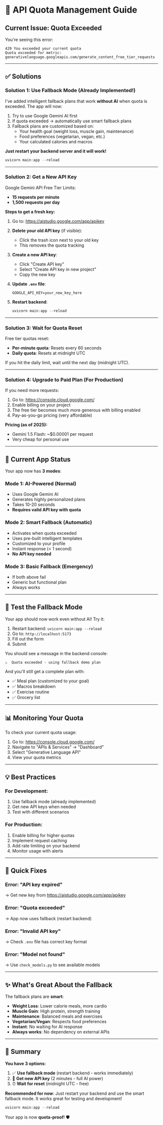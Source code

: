 # 🔑 API Quota Management Guide

## Current Issue: Quota Exceeded

You're seeing this error:
```
429 You exceeded your current quota
Quota exceeded for metric: generativelanguage.googleapis.com/generate_content_free_tier_requests
```

---

## ✅ Solutions

### Solution 1: Use Fallback Mode (Already Implemented!)

I've added intelligent fallback plans that work **without AI** when quota is exceeded. The app will now:

1. Try to use Google Gemini AI first
2. If quota exceeded → automatically use smart fallback plans
3. Fallback plans are customized based on:
   - Your health goal (weight loss, muscle gain, maintenance)
   - Food preferences (vegetarian, vegan, etc.)
   - Your calculated calories and macros

**Just restart your backend server and it will work!**

```powershell
uvicorn main:app --reload
```

---

### Solution 2: Get a New API Key

Google Gemini API Free Tier Limits:
- **15 requests per minute**
- **1,500 requests per day**

**Steps to get a fresh key:**

1. Go to: https://aistudio.google.com/app/apikey

2. **Delete your old API key** (if visible):
   - Click the trash icon next to your old key
   - This removes the quota tracking

3. **Create a new API key**:
   - Click "Create API key"
   - Select "Create API key in new project"
   - Copy the new key

4. **Update `.env` file**:
   ```
   GOOGLE_API_KEY=your_new_key_here
   ```

5. **Restart backend**:
   ```powershell
   uvicorn main:app --reload
   ```

---

### Solution 3: Wait for Quota Reset

Free tier quotas reset:
- **Per-minute quota**: Resets every 60 seconds
- **Daily quota**: Resets at midnight UTC

If you hit the daily limit, wait until the next day (midnight UTC).

---

### Solution 4: Upgrade to Paid Plan (For Production)

If you need more requests:

1. Go to: https://console.cloud.google.com/
2. Enable billing on your project
3. The free tier becomes much more generous with billing enabled
4. Pay-as-you-go pricing (very affordable)

**Pricing (as of 2025):**
- Gemini 1.5 Flash: ~$0.00001 per request
- Very cheap for personal use

---

## 🎯 Current App Status

Your app now has **3 modes**:

### Mode 1: AI-Powered (Normal)
- Uses Google Gemini AI
- Generates highly personalized plans
- Takes 10-20 seconds
- **Requires valid API key with quota**

### Mode 2: Smart Fallback (Automatic)
- Activates when quota exceeded
- Uses pre-built intelligent templates
- Customized to your profile
- Instant response (< 1 second)
- **No API key needed**

### Mode 3: Basic Fallback (Emergency)
- If both above fail
- Generic but functional plan
- Always works

---

## 🧪 Test the Fallback Mode

Your app should now work even without AI! Try it:

1. Restart backend: `uvicorn main:app --reload`
2. Go to: `http://localhost:5173`
3. Fill out the form
4. Submit

You should see a message in the backend console:
```
⚠️  Quota exceeded - using fallback demo plan
```

And you'll still get a complete plan with:
- ✅ Meal plan (customized to your goal)
- ✅ Macros breakdown
- ✅ Exercise routine
- ✅ Grocery list

---

## 📊 Monitoring Your Quota

To check your current quota usage:

1. Go to: https://console.cloud.google.com/
2. Navigate to "APIs & Services" → "Dashboard"
3. Select "Generative Language API"
4. View your quota metrics

---

## 💡 Best Practices

### For Development:
1. Use fallback mode (already implemented)
2. Get new API keys when needed
3. Test with different scenarios

### For Production:
1. Enable billing for higher quotas
2. Implement request caching
3. Add rate limiting on your backend
4. Monitor usage with alerts

---

## 🔧 Quick Fixes

### Error: "API key expired"
→ Get new key from https://aistudio.google.com/app/apikey

### Error: "Quota exceeded"
→ App now uses fallback (restart backend)

### Error: "Invalid API key"
→ Check `.env` file has correct key format

### Error: "Model not found"
→ Use `check_models.py` to see available models

---

## ✨ What's Great About the Fallback

The fallback plans are **smart**:

- **Weight Loss**: Lower calorie meals, more cardio
- **Muscle Gain**: High protein, strength training
- **Maintenance**: Balanced meals and exercises
- **Vegetarian/Vegan**: Respects food preferences
- **Instant**: No waiting for AI response
- **Always works**: No dependency on external APIs

---

## 🎉 Summary

**You have 3 options:**

1. ✅ **Use fallback mode** (restart backend - works immediately)
2. 🔑 **Get new API key** (2 minutes - full AI power)
3. ⏰ **Wait for reset** (midnight UTC - free)

**Recommended for now**: Just restart your backend and use the smart fallback mode. It works great for testing and development!

```powershell
uvicorn main:app --reload
```

Your app is now **quota-proof**! 🛡️
